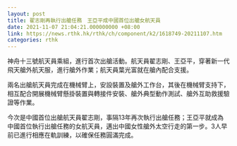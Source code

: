 ```yaml
---
layout: post
title: 翟志剛再執行出艙任務　王亞平成中國首位出艙女航天員
date: 2021-11-07 21:04:21.000000000 +08:00
link: https://news.rthk.hk/rthk/ch/component/k2/1618749-20211107.htm
categories: rthk
---
```


神舟十三號航天員乘組，進行首次出艙活動。航天員翟志剛、王亞平，穿著新一代飛天艙外航天服，進行艙外作業；航天員葉光富就在艙內配合支援。

兩名出艙航天員完成在機械臂上，安設裝置及艙外工作台，其後在機械臂支持下，相互配合開展機械臂懸掛裝置與轉接件安裝、艙外典型動作測試、艙外互助救援驗證等作業。

今次是中國首位出艙航天員翟志剛，事隔13年再次執行出艙任務；王亞平就成為中國首位執行出艙任務的女航天員，邁出中國女性艙外太空行走的第一步。3人早前已進行相應在軌訓練，以確保任務圓滿完成。
